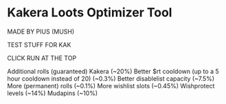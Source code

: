# Kakera Loots Optimizer Tool

MADE BY PIUS (MUSH)

TEST STUFF FOR KAK

CLICK RUN AT THE TOP

Additional rolls (guaranteed)
Kakera (~20%)
Better $rt cooldown (up to a 5 hour cooldown instead of 20) (~0.3%)
Better disablelist capacity (~7.5%)
More (permanent) rolls (~0.1%)
More wishlist slots (~0.45%)
Wishprotect levels (~14%)
Mudapins (~10%)



